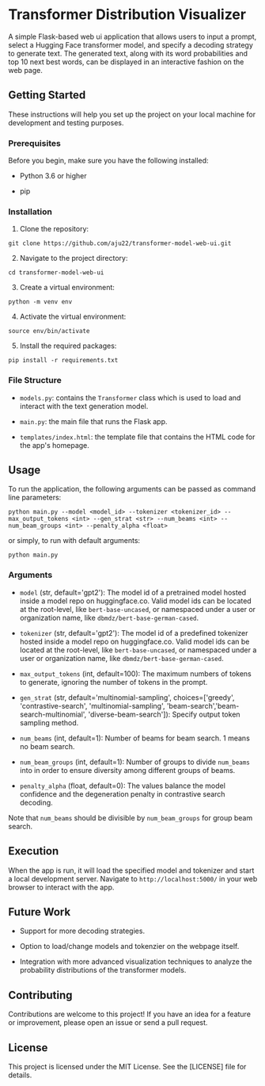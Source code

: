 # Transformer Distribution Visualizer

A simple Flask-based web ui application that allows users to input a prompt, select a Hugging Face transformer model, and specify a decoding strategy to generate text. The generated text, along with its word probabilities and top 10 next best words, can be displayed in an interactive fashion on the web page. 

## Getting Started

These instructions will help you set up the project on your local machine for development and testing purposes.

### Prerequisites

Before you begin, make sure you have the following installed:

- Python 3.6 or higher

- pip

### Installation

1. Clone the repository:

```
git clone https://github.com/aju22/transformer-model-web-ui.git
```

2. Navigate to the project directory:

```
cd transformer-model-web-ui
```

3. Create a virtual environment:

```
python -m venv env
```

4. Activate the virtual environment:

```
source env/bin/activate
```

5. Install the required packages:

```
pip install -r requirements.txt
```

### File Structure

- `models.py`: contains the `Transformer` class which is used to load and interact with the text generation model.

- `main.py`: the main file that runs the Flask app.

- `templates/index.html`: the template file that contains the HTML code for the app's homepage.

## Usage
To run the application, the following arguments can be passed as command line parameters:

```
python main.py --model <model_id> --tokenizer <tokenizer_id> --max_output_tokens <int> --gen_strat <str> --num_beams <int> --num_beam_groups <int> --penalty_alpha <float>
```

or simply, to run with default arguments:

```
python main.py
```

### Arguments
- `model` (str, default='gpt2'): The model id of a pretrained model hosted inside a model repo on huggingface.co. Valid model ids can be located at the root-level, like `bert-base-uncased`, or namespaced under a user or organization name, like `dbmdz/bert-base-german-cased`.

- `tokenizer` (str, default='gpt2'): The model id of a predefined tokenizer hosted inside a model repo on huggingface.co. Valid model ids can be located at the root-level, like `bert-base-uncased`, or namespaced under a user or organization name, like `dbmdz/bert-base-german-cased`.

- `max_output_tokens` (int, default=100): The maximum numbers of tokens to generate, ignoring the number of tokens in the prompt.

- `gen_strat` (str, default='multinomial-sampling', choices=['greedy', 'contrastive-search', 'multinomial-sampling', 'beam-search','beam-search-multinomial', 'diverse-beam-search']): Specify output token sampling method.

- `num_beams` (int, default=1): Number of beams for beam search. 1 means no beam search.

- `num_beam_groups` (int, default=1): Number of groups to divide `num_beams` into in order to ensure diversity among different groups of beams.

- `penalty_alpha` (float, default=0): The values balance the model confidence and the degeneration penalty in contrastive search decoding.

Note that `num_beams` should be divisible by `num_beam_groups` for group beam search.


## Execution
When the app is run, it will load the specified model and tokenizer and start a local development server. Navigate to `http://localhost:5000/` in your web browser to interact with the app.

## Future Work

- Support for more decoding strategies.

- Option to load/change models and tokenzier on the webpage itself.

- Integration with more advanced visualization techniques to analyze the probability distributions of the transformer models.

## Contributing

Contributions are welcome to this project! If you have an idea for a feature or improvement, please open an issue or send a pull request.

## License

This project is licensed under the MIT License. See the [LICENSE] file for details.



